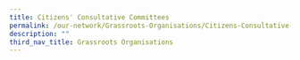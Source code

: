 ```yaml
---
title: Citizens' Consultative Committees
permalink: /our-network/Grassroots-Organisations/Citizens-Consultative-Committees
description: ""
third_nav_title: Grassroots Organisations
---
```

